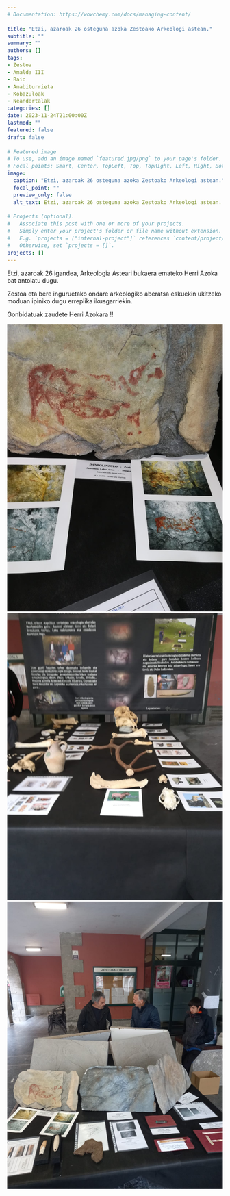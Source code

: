 ```yaml
---
# Documentation: https://wowchemy.com/docs/managing-content/

title: "Etzi, azaroak 26 osteguna azoka Zestoako Arkeologi astean."
subtitle: ""
summary: ""
authors: []
tags: 
- Zestoa
- Amalda III
- Baio
- Amabiturrieta
- Kobazuloak
- Neandertalak
categories: []
date: 2023-11-24T21:00:00Z
lastmod: ""
featured: false
draft: false

# Featured image
# To use, add an image named `featured.jpg/png` to your page's folder.
# Focal points: Smart, Center, TopLeft, Top, TopRight, Left, Right, BottomLeft, Bottom, BottomRight.
image:
  caption: "Etzi, azaroak 26 osteguna azoka Zestoako Arkeologi astean."
  focal_point: ""
  preview_only: false
  alt_text: Etzi, azaroak 26 osteguna azoka Zestoako Arkeologi astean.

# Projects (optional).
#   Associate this post with one or more of your projects.
#   Simply enter your project's folder or file name without extension.
#   E.g. `projects = ["internal-project"]` references `content/project/deep-learning/index.md`.
#   Otherwise, set `projects = []`.
projects: []
---
```


Etzi, azaroak 26 igandea, Arkeologia Asteari bukaera emateko Herri Azoka bat antolatu dugu.

Zestoa eta bere inguruetako ondare arkeologiko aberatsa eskuekin ukitzeko moduan ipiniko dugu erreplika ikusgarriekin.

Gonbidatuak zaudete Herri Azokara !!

![Etzi, azaroak 26 osteguna azoka Zestoako Arkeologi astean.](media/1.jpeg)
![Etzi, azaroak 26 osteguna azoka Zestoako Arkeologi astean.](media/2.jpeg)
![Etzi, azaroak 26 osteguna azoka Zestoako Arkeologi astean.](media/3.jpeg)
